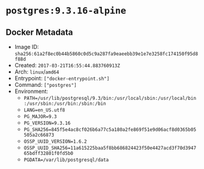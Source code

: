 # `postgres:9.3.16-alpine`

## Docker Metadata

- Image ID: `sha256:61a2f8ec0b44b5860c0d5c9a287fa9eaeebb39e1e7e3258fc174150f95d8f88d`
- Created: `2017-03-21T16:55:44.883760913Z`
- Arch: `linux`/`amd64`
- Entrypoint: `["docker-entrypoint.sh"]`
- Command: `["postgres"]`
- Environment:
  - `PATH=/usr/lib/postgresql/9.3/bin:/usr/local/sbin:/usr/local/bin:/usr/sbin:/usr/bin:/sbin:/bin`
  - `LANG=en_US.utf8`
  - `PG_MAJOR=9.3`
  - `PG_VERSION=9.3.16`
  - `PG_SHA256=845f5e4ac8cf026b6a77c5a180a2fe869f51e9d06acf8d0365b05505a2c66873`
  - `OSSP_UUID_VERSION=1.6.2`
  - `OSSP_UUID_SHA256=11a615225baa5f8bb686824423f50e4427acd3f70d394765bdff32801f0fd5b0`
  - `PGDATA=/var/lib/postgresql/data`
